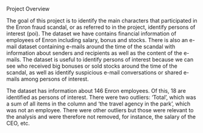 
Project Overview

The goal of this project is to identify the main characters that participated in the Enron fraud scandal, or as referred to in the project, identify persons of interest (poi). The dataset we have contains financial information of employees of Enron including salary, bonus and stocks. There is also an e-mail dataset containing e-mails around the time of the scandal with information about senders and recipients as well as the content of the e-mails. The dataset is useful to identify persons of interest because we can see who received big bonuses or sold stocks around the time of the scandal, as well as identify suspicious e-mail conversations or shared e-mails among persons of interest.

The dataset has information about 146 Enron employees. Of this, 18 are identified as persons of interest. There were two outliers: ‘Total’, which was a sum of all items in the column and ‘the travel agency in the park’, which was not an employee. There were other outliers but those were relevant to the analysis and were therefore not removed, for instance, the salary of the CEO, etc. 

